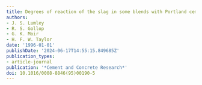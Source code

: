 ```yaml
---
title: Degrees of reaction of the slag in some blends with Portland cements
authors:
- J. S. Lumley
- R. S. Gollop
- G. K. Moir
- H. F. W. Taylor
date: '1996-01-01'
publishDate: '2024-06-17T14:55:15.849685Z'
publication_types:
- article-journal
publication: '*Cement and Concrete Research*'
doi: 10.1016/0008-8846(95)00190-5
---
```

